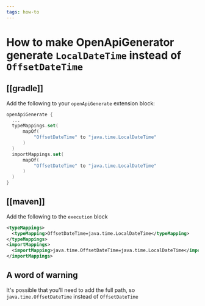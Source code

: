 ```yaml
---
tags: how-to
---
```


# How to make OpenApiGenerator generate `LocalDateTime` instead of `OffsetDateTime`
## [[gradle]]
Add the following to your `openApiGenerate` extension block:

```kotlin
openApiGenerate {
  ...
  typeMappings.set(
      mapOf(
          "OffsetDateTime" to "java.time.LocalDateTime"
      )
  )
  importMappings.set(
      mapOf(
          "OffsetDateTime" to "java.time.LocalDateTime"
      )
  )
}
```

## [[maven]]
Add the following to the `execution` block

```xml
<typeMappings>
  <typeMapping>OffsetDateTime=java.time.LocalDateTime</typeMapping>
</typeMappings>
<importMappings>
  <importMapping>java.time.OffsetDateTime=java.time.LocalDateTime</importMapping>
</importMappings>
```

## A word of warning
It's possible that you'll need to add the full path, so `java.time.OffsetDateTime` instead of `OffsetDateTime`
